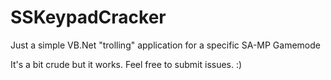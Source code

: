 SSKeypadCracker
===============

Just a simple VB.Net "trolling" application for a specific SA-MP Gamemode

It's a bit crude but it works. Feel free to submit issues. :)
